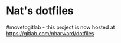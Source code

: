 # Nat's dotfiles

#movetogitlab - this project is now hosted at https://gitlab.com/nharward/dotfiles
